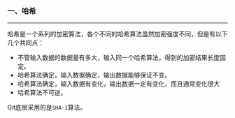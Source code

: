 ### 一、哈希

---

哈希是一个系列的加密算法，各个不同的哈希算法虽然加密强度不同，但是有以下几个共同点：

- 不管输入数据的数据量有多大，输入同一个哈希算法，得到的加密结果长度固定。
- 哈希算法确定，输入数据确定，输出数据能够保证不变。
- 哈希算法确定，输入数据有变化，输出数据一定有变化，而且通常变化很大
- 哈希算法不可逆。

Git底层采用的是`SHA-1`算法。

















































